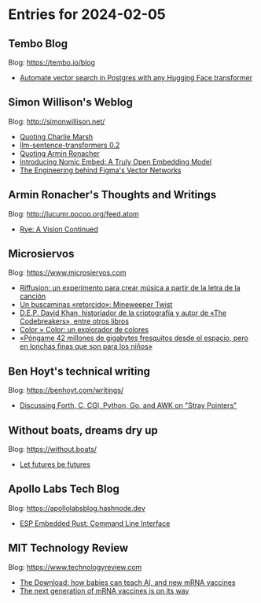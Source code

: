 # Entries for 2024-02-05
## Tembo Blog 
Blog: https://tembo.io/blog 

- [Automate vector search in Postgres with any Hugging Face transformer](https://tembo.io/blog/sentence-transformers)
## Simon Willison's Weblog 
Blog: http://simonwillison.net/ 

- [Quoting Charlie Marsh](https://simonwillison.net/2024/Feb/4/charlie-marsh/#atom-everything)
- [llm-sentence-transformers 0.2](https://simonwillison.net/2024/Feb/4/llm-sentence-transformers-02/#atom-everything)
- [Quoting Armin Ronacher](https://simonwillison.net/2024/Feb/4/armin-ronacher/#atom-everything)
- [Introducing Nomic Embed: A Truly Open Embedding Model](https://simonwillison.net/2024/Feb/3/introducing-nomic-embed-a-truly-open-embedding-model/#atom-everything)
- [The Engineering behind Figma's Vector Networks](https://simonwillison.net/2024/Feb/3/the-engineering-behind-figmas-vector-networks/#atom-everything)
## Armin Ronacher's Thoughts and Writings 
Blog: http://lucumr.pocoo.org/feed.atom 

- [Rye: A Vision Continued](http://lucumr.pocoo.org/2024/2/4/rye-a-vision)
## Microsiervos 
Blog: https://www.microsiervos.com 

- [Riffusion: un experimento para crear música a partir de la letra de la canción](https://www.microsiervos.com/archivo/musica/riffusion-experimento-crear-musica-letra-cancion.html)
- [Un buscaminas «retorcido»: Mineweeper Twist](https://www.microsiervos.com/archivo/juegos-y-diversion/buscaminas-retorcido-mineweeper-twist.html)
- [D.E.P. David Khan, historiador de la criptografía y autor de «The Codebreakers», entre otros libros](https://www.microsiervos.com/archivo/mundoreal/dep-david-khan-historiador-criptografia-autor-the-codebreakers-entre-otros-libros.html)
- [Color &times; Color: un explorador de colores](https://www.microsiervos.com/archivo/arte-y-diseno/color-x-color-explorador-colores.html)
- [«Póngame 42 millones de gigabytes fresquitos desde el espacio, pero en lonchas finas que son para los niños»](https://www.microsiervos.com/archivo/tecnologia/42-millones-gigabytes-espacio-starlink.html)
## Ben Hoyt's technical writing 
Blog: https://benhoyt.com/writings/ 

- [Discussing Forth, C, CGI, Python, Go, and AWK on "Stray Pointers"](https://benhoyt.com/writings/stray-pointers-interview/)
## Without boats, dreams dry up 
Blog: https://without.boats/ 

- [Let futures be futures](https://without.boats/blog/let-futures-be-futures/)
## Apollo Labs Tech Blog 
Blog: https://apollolabsblog.hashnode.dev 

- [ESP Embedded Rust: Command Line Interface](https://apollolabsblog.hashnode.dev/esp-embedded-rust-command-line-interface)
## MIT Technology Review 
Blog: https://www.technologyreview.com 

- [The Download: how babies can teach AI, and new mRNA vaccines](https://www.technologyreview.com/2024/02/02/1087569/the-download-how-babies-can-teach-ai-and-new-mrna-vaccines/)
- [The next generation of mRNA vaccines is on its way](https://www.technologyreview.com/2024/02/02/1087536/the-next-generation-of-mrna-vaccines-is-on-its-way/)